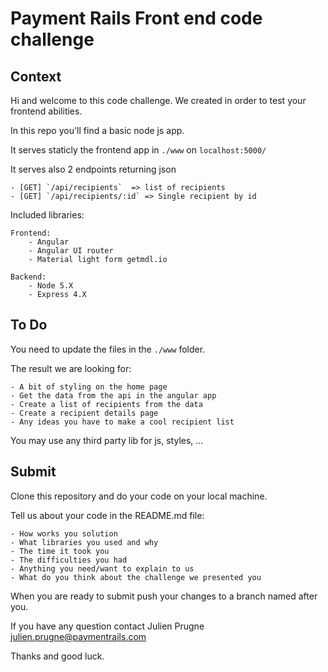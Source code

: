 # Payment Rails Front end code challenge

## Context

 Hi and welcome to this code challenge. We created in order to test your frontend abilities.
 
 In this repo you'll find a basic node js app. 
 
 It serves staticly the frontend app in `./www` on `localhost:5000/`
  
 It serves also 2 endpoints returning json
 
    - [GET] `/api/recipients`  => list of recipients
    - [GET] `/api/recipients/:id` => Single recipient by id 
 
 Included libraries:
 
    Frontend:
        - Angular
        - Angular UI router
        - Material light form getmdl.io
        
    Backend:    
        - Node 5.X
        - Express 4.X     
 
 
## To Do

 You need to update the files in the `./www` folder.
 
  The result we are looking for:
  
    - A bit of styling on the home page
    - Get the data from the api in the angular app    
    - Create a list of recipients from the data 
    - Create a recipient details page
    - Any ideas you have to make a cool recipient list 
     
  You may use any third party lib for js, styles, ...

## Submit

 Clone this repository and do your code on your local machine.
 
 Tell us about your code in the README.md file:
 
    - How works you solution
    - What libraries you used and why
    - The time it took you
    - The difficulties you had
    - Anything you need/want to explain to us
    - What do you think about the challenge we presented you
 
    
 When you are ready to submit push your changes to a branch named after you.
    
 If you have any question contact Julien Prugne <julien.prugne@paymentrails.com>
    
 Thanks and good luck.
  
    
    